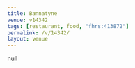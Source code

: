 ```yaml
---
title: Bannatyne
venue: v14342
tags: [restaurant, food, "fhrs:413872"]
permalink: /v/14342/
layout: venue
---
```

null